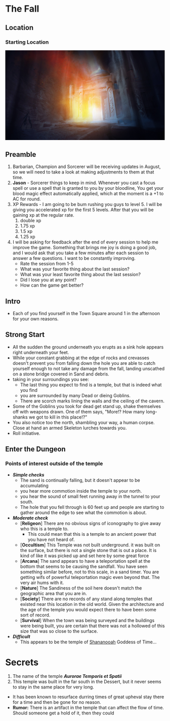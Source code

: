 # The Fall

## Location

### **Starting Location**

![Starting-Town](../../../assets/TombOfSand_Calling.jpg)

## Preamble

1. Barbarian, Champion and Sorcerer will be receiving updates in August, so we will need to take a look at making adjustments to them at that time.
1. **Jason** - Sorcerer things to keep in mind. Whenever you cast a focus spell or use a spell that is granted to you by your bloodline, You get your blood magic effect automatically applied, which at the moment is a +1 to AC for round.
1. XP Rewards - I am going to be bum rushing you guys to level 5. I will be giving you accelerated xp for the first 5 levels. After that you will be gaining xp at the regular rate.
    1. double xp
    2. 1.75 xp
    3. 1.5 xp
    4. 1.25 xp
1. I will be asking for feedback after the end of every session to help me improve the game. Something that brings me joy is doing a good job, and I would ask that you take a few minutes after each session to answer a few questions. I want to be constantly improving.
    - Rate the session from 1-5
    - What was your favorite thing about the last session?
    - What was your least favorite thing about the last session?
    - Did I lose you at any point?
    - How can the game get better?

## Intro

- Each of you find yourself in the Town Square around 1 in the afternoon for your own reasons.

## Strong Start

- All the sudden the ground underneath you erupts as a sink hole appears right underneath your feet.
- While your constant grabbing at the edge of rocks and crevasses doesn't prevent you from falling down the hole you are able to catch yourself enough to not take any damage from the fall, landing unscathed on a stone bridge covered in Sand and debris.
- taking in your surroundings you see:
  - The last thing you expect to find is a temple, but that is indeed what you find
  - you are surrounded by many Dead or dieing Goblins.
  - There are scorch marks lining the walls and the ceiling of the cavern.
- Some of the Goblins you took for dead get stand up, shake themselves off with weapons drawn. One of them says, "More!? How many long-shanks we got to kill in this place!?"
- You also notice too the north, shambling your way, a human corpse. Close at hand an armed Skeleton lurches towards you.
- Roll initiative.

## Enter the Dungeon

### Points of interest outside of the temple

- ***Simple checks***
    - The sand is continually falling, but it doesn't appear to be accumulating
    - you hear more commotion inside the temple to your north.
    - you hear the sound of small feet running away in the tunnel to your south.
    - The hole that you fell through is 60 feet up and people are starting to gather around the edge to see what the commotion is about.
- ***Moderate check***
    - [**Religeon**] There are no obvious signs of iconography to give away who this is a temple to.
        - This could mean that this is a temple to an ancient power that you have not heard of.
    - [**Occultism**] This Temple was not built underground. it was built on the surface, but there is not a single stone that is out a place. It is kind of like it was picked up and set here by some great force
    - [**Arcana**] The sand appears to have a teleportation spell at the bottom that seems to be causing the sandfall. You have seen something similar before, not to this scale, in a sand timer. You are getting wifs of powerful teleportation magic even beyond that. The very air hums with it.
    - [**Nature**] The Sandiness of the soil here doesn't match the geographic area that you are in.
    - [**Society**] There are no records of any stand along temples that existed near this location in the old world. Given the architecture and the age of the temple you would expect there to have been some sort of record.
    - [**Survival**] When the town was being surveyed and the buildings were being built, you are certain that there was not a hollowed of this size that was so close to the surface.
- ***Difficult***
    - This appears to be the temple of [Shananooah](../../../World/Religion/Shananooah.md) Goddess of Time...

# Secrets

1. The name of the temple ***Aurorae Temporis et Spatii***
2. This temple was built in the far south in the Dessert, but it never seems to stay in the same place for very long.
- It has been known to resurface durring times of great upheval stay there for a time and then be gone for no reason.
- **Rumor:** There is an artifact in the temple that can affect the flow of time. Should someone get a hold of it, then they could 